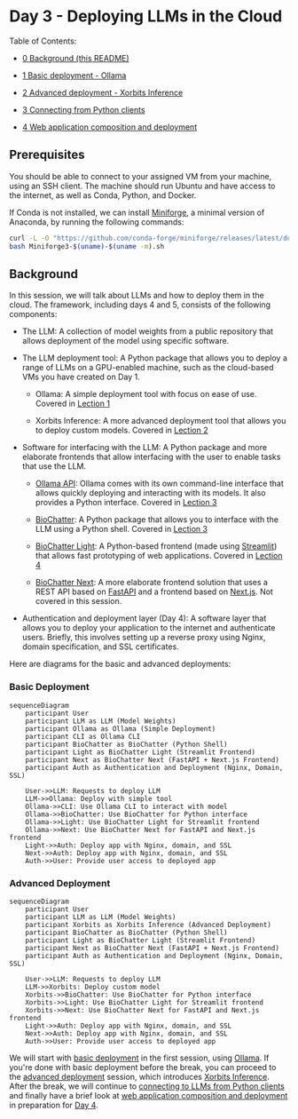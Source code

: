 # Day 3 - Deploying LLMs in the Cloud

Table of Contents:

- [0 Background (this README)](#background)

- [1 Basic deployment - Ollama](010-basic.md)

- [2 Advanced deployment - Xorbits Inference](020-advanced.md)

- [3 Connecting from Python clients](030-python-clients.md)

- [4 Web application composition and deployment](040-web-app-pole.md)

## Prerequisites

You should be able to connect to your assigned VM from your machine, using an
SSH client. The machine should run Ubuntu and have access to the internet, as
well as Conda, Python, and Docker.

If Conda is not installed, we can install
[Miniforge](https://github.com/conda-forge/miniforge), a minimal version of
Anaconda, by running the following commands:

```bash
curl -L -O "https://github.com/conda-forge/miniforge/releases/latest/download/Miniforge3-$(uname)-$(uname -m).sh"
bash Miniforge3-$(uname)-$(uname -m).sh
```

## Background

In this session, we will talk about LLMs and how to deploy them in the cloud.
The framework, including days 4 and 5, consists of the following components:

- The LLM: A collection of model weights from a public repository that allows
deployment of the model using specific software.

- The LLM deployment tool: A Python package that allows you to deploy a range of
LLMs on a GPU-enabled machine, such as the cloud-based VMs you have created on
Day 1.

    - Ollama: A simple deployment tool with focus on ease of use. Covered in [Lection 1](010-basic.md)

    - Xorbits Inference: A more advanced deployment tool that allows you to
    deploy custom models. Covered in [Lection 2](020-advanced.md)

- Software for interfacing with the LLM: A Python package and more elaborate
frontends that allow interfacing with the user to enable tasks that use the LLM.

    - [Ollama API](https://github.com/ollama/ollama-python): Ollama comes with its own command-line interface that allows
    quickly deploying and interacting with its models. It also provides a Python
    interface. Covered in [Lection 3](030-python-clients.md)

    - [BioChatter](https://biochatter.org): A Python package that allows you to
    interface with the LLM using a Python shell. Covered in [Lection 3](030-python-clients.md)

    - [BioChatter Light](https://light.biochatter.org): A Python-based frontend (made using
    [Streamlit](https://streamlit.io/)) that allows fast prototyping of web
    applications. Covered in [Lection 4](040-web-app-pole.md)

    - [BioChatter Next](https://next.biochatter.org): A more elaborate frontend solution that uses a REST API
    based on [FastAPI](https://fastapi.tiangolo.com/) and a frontend based on
    [Next.js](https://nextjs.org/). Not covered in this session.

- Authentication and deployment layer (Day 4): A software layer that allows you
to deploy your application to the internet and authenticate users. Briefly, this
involves setting up a reverse proxy using Nginx, domain specification, and
SSL certificates.

Here are diagrams for the basic and advanced deployments:

### Basic Deployment

```mermaid
sequenceDiagram
    participant User
    participant LLM as LLM (Model Weights)
    participant Ollama as Ollama (Simple Deployment)
    participant CLI as Ollama CLI
    participant BioChatter as BioChatter (Python Shell)
    participant Light as BioChatter Light (Streamlit Frontend)
    participant Next as BioChatter Next (FastAPI + Next.js Frontend)
    participant Auth as Authentication and Deployment (Nginx, Domain, SSL)

    User->>LLM: Requests to deploy LLM
    LLM->>Ollama: Deploy with simple tool
    Ollama->>CLI: Use Ollama CLI to interact with model
    Ollama->>BioChatter: Use BioChatter for Python interface
    Ollama->>Light: Use BioChatter Light for Streamlit frontend
    Ollama->>Next: Use BioChatter Next for FastAPI and Next.js frontend
    Light->>Auth: Deploy app with Nginx, domain, and SSL
    Next->>Auth: Deploy app with Nginx, domain, and SSL
    Auth->>User: Provide user access to deployed app
```

### Advanced Deployment

```mermaid
sequenceDiagram
    participant User
    participant LLM as LLM (Model Weights)
    participant Xorbits as Xorbits Inference (Advanced Deployment)
    participant BioChatter as BioChatter (Python Shell)
    participant Light as BioChatter Light (Streamlit Frontend)
    participant Next as BioChatter Next (FastAPI + Next.js Frontend)
    participant Auth as Authentication and Deployment (Nginx, Domain, SSL)

    User->>LLM: Requests to deploy LLM
    LLM->>Xorbits: Deploy custom model
    Xorbits->>BioChatter: Use BioChatter for Python interface
    Xorbits->>Light: Use BioChatter Light for Streamlit frontend
    Xorbits->>Next: Use BioChatter Next for FastAPI and Next.js frontend
    Light->>Auth: Deploy app with Nginx, domain, and SSL
    Next->>Auth: Deploy app with Nginx, domain, and SSL
    Auth->>User: Provide user access to deployed app
```

We will start with [basic deployment](010-basic.md) in the first session, using
[Ollama](https://ollama.com). If you're done with basic deployment before the
break, you can proceed to the [advanced deployment](020-advanced.md) session,
which introduces [Xorbits
Inference](https://inference.readthedocs.io/en/latest/index.html). After the
break, we will continue to [connecting to LLMs from Python
clients](030-python-clients.md) and finally have a brief look at [web
application composition and deployment](040-web-app-pole.md) in preparation for
[Day 4](../Day_4).
